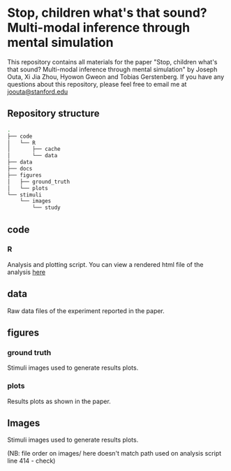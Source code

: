 # Stop, children what's that sound? Multi-modal inference through mental simulation
This repository contains all materials for the paper "Stop, children what's that sound? Multi-modal inference through mental simulation" by Joseph Outa, Xi Jia Zhou, Hyowon Gweon and Tobias Gerstenberg. If you have any questions about this repository, please feel free to email me at [joouta@stanford.edu](mailto:joouta@stanford.edu)

## Repository structure
```bash
.
├── code
│   └── R
│       ├── cache
│       └── data
├── data
├── docs
├── figures
│   ├── ground_truth
│   └── plots
└── stimuli
    └── images
        └── study
```

## code

### R

Analysis and plotting script. You can view a rendered html file of the analysis [here](https://cicl-stanford.github.io/whats-that-sound/)

## data

Raw data files of the experiment reported in the paper.

## figures

### ground truth
Stimuli images used to generate results plots.

### plots

Results plots as shown in the paper.

## Images

Stimuli images used to generate results plots.

(NB: file order on images/ here doesn't match path used on analysis script line 414 - check)




